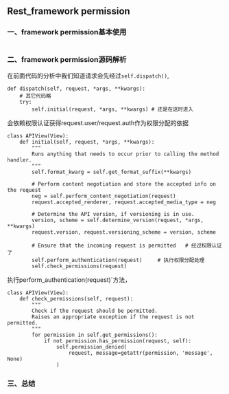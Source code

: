 ## Rest_framework permission


### 一、framework permission基本使用

```

```

### 二、framework permission源码解析


在前面代码的分析中我们知道请求会先经过`self.dispatch()`,
```
def dispatch(self, request, *args, **kwargs):
    # 其它代码略
    try:
        self.initial(request, *args, **kwargs) # 还是在这时进入
```

会依赖权限认证获得request.user/request.auth作为权限分配的依据
```
class APIView(View):
    def initial(self, request, *args, **kwargs):
        """
        Runs anything that needs to occur prior to calling the method handler.
        """
        self.format_kwarg = self.get_format_suffix(**kwargs)

        # Perform content negotiation and store the accepted info on the request
        neg = self.perform_content_negotiation(request)
        request.accepted_renderer, request.accepted_media_type = neg

        # Determine the API version, if versioning is in use.
        version, scheme = self.determine_version(request, *args, **kwargs)
        request.version, request.versioning_scheme = version, scheme

        # Ensure that the incoming request is permitted   # 经过权限认证了
        self.perform_authentication(request)     # 执行权限分配处理
        self.check_permissions(request)
```

执行perform_authentication(request)`方法，
```
class APIView(View):
    def check_permissions(self, request):
        """
        Check if the request should be permitted.
        Raises an appropriate exception if the request is not permitted.
        """
        for permission in self.get_permissions():
            if not permission.has_permission(request, self):
                self.permission_denied(
                    request, message=getattr(permission, 'message', None)
                )
```

### 三、总结


